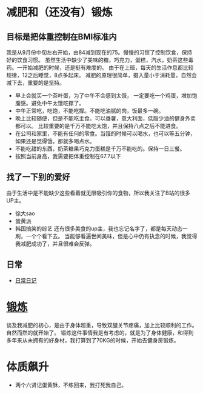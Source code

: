 # 减肥和（还没有）锻炼
## 目标是把体重控制在BMI标准内
   我是从9月份中旬左右开始，由84减到现在的75。慢慢的习惯了控制饮食，保持好的饮食习惯。
虽然生活中缺少了美味的糖，巧克力，蛋糕，汽水，奶茶这些毒药。一开始减肥的时候，还是挺有难度的。
由于在上班，每天的生活作息都比较规律，12之后睡觉，8点多起床。
减肥的原理很简单，摄入量小于消耗量，自然会减下去，重要的是坚持。
- 早上会就买一个茶叶蛋，为了中午不会感到太饿，
一定要吃一个鸡蛋，增加饱腹感。避免中午太饿吃撑了。
- 中午正常吃，吃饱，不能吃撑。不能吃油腻的肉，饭最多一碗。
- 晚上比较随便，但是不能吃主食。可以番薯，意大利面，低脂少油的健身外卖都可以。
比较重要的是千万不能吃太饱，并且保持八点之后不能进食。
- 在公司和家里，不能有任何的零食。当饿的时候可以喝水，也可以等五分钟，如果还是觉得饿，那就多喝点水。
- 不能吃甜的东西，奶茶糖果巧克力蛋糕是千万不能吃的。保持一日三餐。  
- 按照当前身高，我需要把体重控制在67.7以下

## 找了一下别的爱好
由于生活中是不能缺少这些看着就无限吸引你的食物，所以我关注了B站的很多UP主。
- 徐大sao
- 蛋黄派
- 韩国搞笑的综艺
还有很多美食的up主，我也忘记名字了，都是每天动态一刷，一个个看下去。
当能够看遍世间美味，但是心中仍有执念的时候，我觉得我减肥成功了，并且很难会反弹。

## 日常
- [日常日记](https://cdn.clinan.xyz/loss_weight.md)

# [锻炼](/modules/life/train.html)
谈及我减肥的初心，是由于身体超重，导致双腿关节疼痛，加上比较顺利的工作。自然而然的就开始了。
锻炼这件事情我是有考虑的，就是为了身体健康，和得到多年来从未拥有的好身材，我打算到了70KG的时候，开始去健身房锻炼。

# 体质飙升
- 两个六贤记蛋黄酥，不练回来，我打死我自己。


